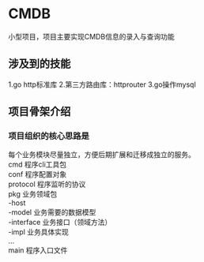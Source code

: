 # CMDB
小型项目，项目主要实现CMDB信息的录入与查询功能

## 涉及到的技能
1.go http标准库
2.第三方路由库：httprouter
3.go操作mysql

## 项目骨架介绍
### 项目组织的核心思路是
每个业务模块尽量独立，方便后期扩展和迁移成独立的服务。
<br/>cmd 程序cli工具包
<br/>conf 程序配置对象
<br/>protocol 程序监听的协议
<br/>pkg 业务领域包
    <br/>-host 
    <br/>-model 业务需要的数据模型
    <br/>-interface 业务接口（领域方法）
    <br/>-impl 业务具体实现
    <br/>...
<br/>main 程序入口文件    
